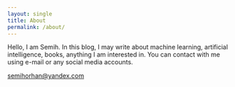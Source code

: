 ```yaml
---
layout: single
title: About
permalink: /about/
---
```


Hello, I am Semih. In this blog, I may write about machine learning, artificial intelligence, books, anything I am interested in.
You can contact with me using e-mail or any social media accounts.

semihorhan@yandex.com
